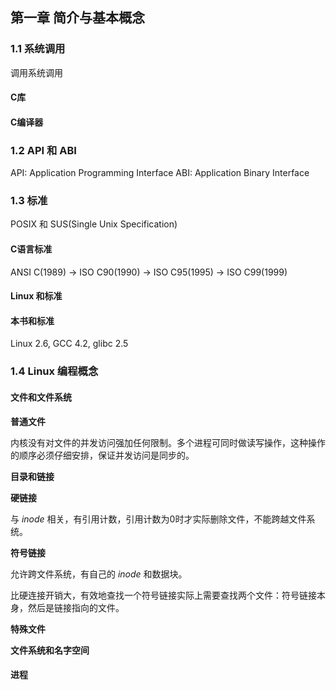 ## 第一章 简介与基本概念

### 1.1 系统调用

调用系统调用

#### C库

#### C编译器

### 1.2 API 和 ABI

API: Application Programming Interface
ABI: Application Binary Interface

### 1.3 标准

POSIX 和 SUS(Single Unix Specification)

#### C语言标准

ANSI C(1989) -> ISO C90(1990) -> ISO C95(1995) -> ISO C99(1999)

#### Linux 和标准

#### 本书和标准

Linux 2.6, GCC 4.2, glibc 2.5

### 1.4 Linux 编程概念

#### 文件和文件系统

**普通文件**

内核没有对文件的并发访问强加任何限制。多个进程可同时做读写操作，这种操作的顺序必须仔细安排，保证并发访问是同步的。

**目录和链接**

**硬链接**

与 *inode* 相关，有引用计数，引用计数为0时才实际删除文件，不能跨越文件系统。

**符号链接**

允许跨文件系统，有自己的 *inode* 和数据块。

比硬连接开销大，有效地查找一个符号链接实际上需要查找两个文件：符号链接本身，然后是链接指向的文件。

**特殊文件**

**文件系统和名字空间**

#### 进程
